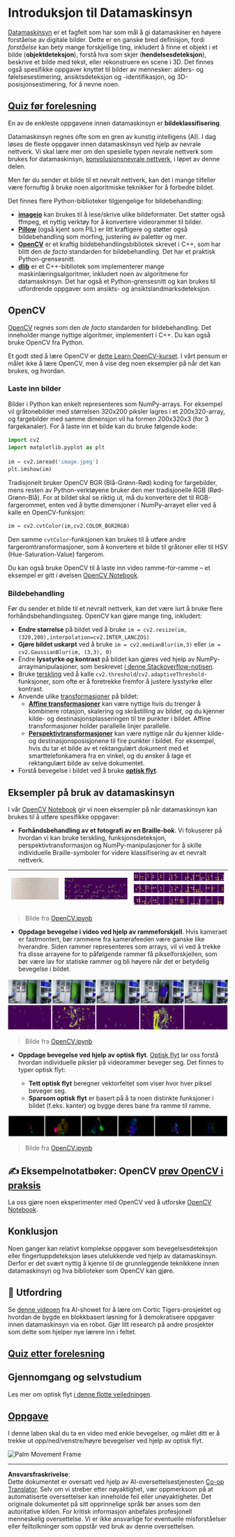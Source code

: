 <!--
CO_OP_TRANSLATOR_METADATA:
{
  "original_hash": "4bedc8e702db17260cfe824d58b6cfd4",
  "translation_date": "2025-08-28T15:19:22+00:00",
  "source_file": "lessons/4-ComputerVision/06-IntroCV/README.md",
  "language_code": "no"
}
-->
# Introduksjon til Datamaskinsyn

[Datamaskinsyn](https://wikipedia.org/wiki/Computer_vision) er et fagfelt som har som mål å gi datamaskiner en høyere forståelse av digitale bilder. Dette er en ganske bred definisjon, fordi *forståelse* kan bety mange forskjellige ting, inkludert å finne et objekt i et bilde (**objektdeteksjon**), forstå hva som skjer (**hendelsesdeteksjon**), beskrive et bilde med tekst, eller rekonstruere en scene i 3D. Det finnes også spesifikke oppgaver knyttet til bilder av mennesker: alders- og følelsesestimering, ansiktsdeteksjon og -identifikasjon, og 3D-posisjonsestimering, for å nevne noen.

## [Quiz før forelesning](https://ff-quizzes.netlify.app/en/ai/quiz/11)

En av de enkleste oppgavene innen datamaskinsyn er **bildeklassifisering**.

Datamaskinsyn regnes ofte som en gren av kunstig intelligens (AI). I dag løses de fleste oppgaver innen datamaskinsyn ved hjelp av nevrale nettverk. Vi skal lære mer om den spesielle typen nevrale nettverk som brukes for datamaskinsyn, [konvolusjonsnevrale nettverk](../07-ConvNets/README.md), i løpet av denne delen.

Men før du sender et bilde til et nevralt nettverk, kan det i mange tilfeller være fornuftig å bruke noen algoritmiske teknikker for å forbedre bildet.

Det finnes flere Python-biblioteker tilgjengelige for bildebehandling:

* **[imageio](https://imageio.readthedocs.io/en/stable/)** kan brukes til å lese/skrive ulike bildeformater. Det støtter også ffmpeg, et nyttig verktøy for å konvertere videorammer til bilder.
* **[Pillow](https://pillow.readthedocs.io/en/stable/index.html)** (også kjent som PIL) er litt kraftigere og støtter også bildebehandling som morfing, justering av paletter og mer.
* **[OpenCV](https://opencv.org/)** er et kraftig bildebehandlingsbibliotek skrevet i C++, som har blitt den *de facto* standarden for bildebehandling. Det har et praktisk Python-grensesnitt.
* **[dlib](http://dlib.net/)** er et C++-bibliotek som implementerer mange maskinlæringsalgoritmer, inkludert noen av algoritmene for datamaskinsyn. Det har også et Python-grensesnitt og kan brukes til utfordrende oppgaver som ansikts- og ansiktslandmarksdeteksjon.

## OpenCV

[OpenCV](https://opencv.org/) regnes som den *de facto* standarden for bildebehandling. Det inneholder mange nyttige algoritmer, implementert i C++. Du kan også bruke OpenCV fra Python.

Et godt sted å lære OpenCV er [dette Learn OpenCV-kurset](https://learnopencv.com/getting-started-with-opencv/). I vårt pensum er målet ikke å lære OpenCV, men å vise deg noen eksempler på når det kan brukes, og hvordan.

### Laste inn bilder

Bilder i Python kan enkelt representeres som NumPy-arrays. For eksempel vil gråtonebilder med størrelsen 320x200 piksler lagres i et 200x320-array, og fargebilder med samme dimensjon vil ha formen 200x320x3 (for 3 fargekanaler). For å laste inn et bilde kan du bruke følgende kode:

```python
import cv2
import matplotlib.pyplot as plt

im = cv2.imread('image.jpeg')
plt.imshow(im)
```

Tradisjonelt bruker OpenCV BGR (Blå-Grønn-Rød) koding for fargebilder, mens resten av Python-verktøyene bruker den mer tradisjonelle RGB (Rød-Grønn-Blå). For at bildet skal se riktig ut, må du konvertere det til RGB-fargerommet, enten ved å bytte dimensjoner i NumPy-arrayet eller ved å kalle en OpenCV-funksjon:

```python
im = cv2.cvtColor(im,cv2.COLOR_BGR2RGB)
```

Den samme `cvtColor`-funksjonen kan brukes til å utføre andre fargeromtransformasjoner, som å konvertere et bilde til gråtoner eller til HSV (Hue-Saturation-Value) fargerom.

Du kan også bruke OpenCV til å laste inn video ramme-for-ramme – et eksempel er gitt i øvelsen [OpenCV Notebook](OpenCV.ipynb).

### Bildebehandling

Før du sender et bilde til et nevralt nettverk, kan det være lurt å bruke flere forhåndsbehandlingssteg. OpenCV kan gjøre mange ting, inkludert:

* **Endre størrelse** på bildet ved å bruke `im = cv2.resize(im, (320,200),interpolation=cv2.INTER_LANCZOS)`
* **Gjøre bildet uskarpt** ved å bruke `im = cv2.medianBlur(im,3)` eller `im = cv2.GaussianBlur(im, (3,3), 0)`
* Endre **lysstyrke og kontrast** på bildet kan gjøres ved hjelp av NumPy-arraymanipulasjoner, som beskrevet [i denne Stackoverflow-notisen](https://stackoverflow.com/questions/39308030/how-do-i-increase-the-contrast-of-an-image-in-python-opencv).
* Bruke [terskling](https://docs.opencv.org/4.x/d7/d4d/tutorial_py_thresholding.html) ved å kalle `cv2.threshold`/`cv2.adaptiveThreshold`-funksjoner, som ofte er å foretrekke fremfor å justere lysstyrke eller kontrast.
* Anvende ulike [transformasjoner](https://docs.opencv.org/4.5.5/da/d6e/tutorial_py_geometric_transformations.html) på bildet:
    - **[Affine transformasjoner](https://docs.opencv.org/4.5.5/d4/d61/tutorial_warp_affine.html)** kan være nyttige hvis du trenger å kombinere rotasjon, skalering og skråstilling av bildet, og du kjenner kilde- og destinasjonsplasseringen til tre punkter i bildet. Affine transformasjoner holder parallelle linjer parallelle.
    - **[Perspektivtransformasjoner](https://medium.com/analytics-vidhya/opencv-perspective-transformation-9edffefb2143)** kan være nyttige når du kjenner kilde- og destinasjonsposisjonene til fire punkter i bildet. For eksempel, hvis du tar et bilde av et rektangulært dokument med et smarttelefonkamera fra en vinkel, og du ønsker å lage et rektangulært bilde av selve dokumentet.
* Forstå bevegelse i bildet ved å bruke **[optisk flyt](https://docs.opencv.org/4.5.5/d4/dee/tutorial_optical_flow.html)**.

## Eksempler på bruk av datamaskinsyn

I vår [OpenCV Notebook](OpenCV.ipynb) gir vi noen eksempler på når datamaskinsyn kan brukes til å utføre spesifikke oppgaver:

* **Forhåndsbehandling av et fotografi av en Braille-bok**. Vi fokuserer på hvordan vi kan bruke terskling, funksjonsdeteksjon, perspektivtransformasjon og NumPy-manipulasjoner for å skille individuelle Braille-symboler for videre klassifisering av et nevralt nettverk.

![Braille Image](../../../../../translated_images/braille.341962ff76b1bd7044409371d3de09ced5028132aef97344ea4b7468c1208126.no.jpeg) | ![Braille Image Pre-processed](../../../../../translated_images/braille-result.46530fea020b03c76aac532d7d6eeef7f6fb35b55b1001cd21627907dabef3ed.no.png) | ![Braille Symbols](../../../../../translated_images/braille-symbols.0159185ab69d533909dc4d7d26a1971b51401c6a80eb3a5584f250ea880af88b.no.png)
----|-----|-----

> Bilde fra [OpenCV.ipynb](OpenCV.ipynb)

* **Oppdage bevegelse i video ved hjelp av rammeforskjell**. Hvis kameraet er fastmontert, bør rammene fra kamerafeeden være ganske like hverandre. Siden rammer representeres som arrays, vil vi ved å trekke fra disse arrayene for to påfølgende rammer få pikselforskjellen, som bør være lav for statiske rammer og bli høyere når det er betydelig bevegelse i bildet.

![Image of video frames and frame differences](../../../../../translated_images/frame-difference.706f805491a0883c938e16447bf5eb2f7d69e812c7f743cbe7d7c7645168f81f.no.png)

> Bilde fra [OpenCV.ipynb](OpenCV.ipynb)

* **Oppdage bevegelse ved hjelp av optisk flyt**. [Optisk flyt](https://docs.opencv.org/3.4/d4/dee/tutorial_optical_flow.html) lar oss forstå hvordan individuelle piksler på videorammer beveger seg. Det finnes to typer optisk flyt:

   - **Tett optisk flyt** beregner vektorfeltet som viser hvor hver piksel beveger seg.
   - **Sparsom optisk flyt** er basert på å ta noen distinkte funksjoner i bildet (f.eks. kanter) og bygge deres bane fra ramme til ramme.

![Image of Optical Flow](../../../../../translated_images/optical.1f4a94464579a83a10784f3c07fe7228514714b96782edf50e70ccd59d2d8c4f.no.png)

> Bilde fra [OpenCV.ipynb](OpenCV.ipynb)

## ✍️ Eksempelnotatbøker: OpenCV [prøv OpenCV i praksis](OpenCV.ipynb)

La oss gjøre noen eksperimenter med OpenCV ved å utforske [OpenCV Notebook](OpenCV.ipynb).

## Konklusjon

Noen ganger kan relativt komplekse oppgaver som bevegelsesdeteksjon eller fingertuppdeteksjon løses utelukkende ved hjelp av datamaskinsyn. Derfor er det svært nyttig å kjenne til de grunnleggende teknikkene innen datamaskinsyn og hva biblioteker som OpenCV kan gjøre.

## 🚀 Utfordring

Se [denne videoen](https://docs.microsoft.com/shows/ai-show/ai-show--2021-opencv-ai-competition--grand-prize-winners--cortic-tigers--episode-32?WT.mc_id=academic-77998-cacaste) fra AI-showet for å lære om Cortic Tigers-prosjektet og hvordan de bygde en blokkbasert løsning for å demokratisere oppgaver innen datamaskinsyn via en robot. Gjør litt research på andre prosjekter som dette som hjelper nye lærere inn i feltet.

## [Quiz etter forelesning](https://ff-quizzes.netlify.app/en/ai/quiz/12)

## Gjennomgang og selvstudium

Les mer om optisk flyt [i denne flotte veiledningen](https://learnopencv.com/optical-flow-in-opencv/).

## [Oppgave](lab/README.md)

I denne laben skal du ta en video med enkle bevegelser, og målet ditt er å trekke ut opp/ned/venstre/høyre bevegelser ved hjelp av optisk flyt.

<img src="images/palm-movement.png" width="30%" alt="Palm Movement Frame"/>

---

**Ansvarsfraskrivelse**:  
Dette dokumentet er oversatt ved hjelp av AI-oversettelsestjenesten [Co-op Translator](https://github.com/Azure/co-op-translator). Selv om vi streber etter nøyaktighet, vær oppmerksom på at automatiserte oversettelser kan inneholde feil eller unøyaktigheter. Det originale dokumentet på sitt opprinnelige språk bør anses som den autoritative kilden. For kritisk informasjon anbefales profesjonell menneskelig oversettelse. Vi er ikke ansvarlige for eventuelle misforståelser eller feiltolkninger som oppstår ved bruk av denne oversettelsen.